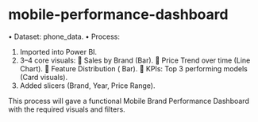 # mobile-performance-dashboard
•	Dataset: phone_data.
•	Process:
1.	Imported into Power BI.
2.	3–4 core visuals:
	Sales by Brand (Bar).
	Price Trend over time (Line Chart).
	Feature Distribution ( Bar).
	KPIs: Top 3 performing models (Card visuals).
3.	Added slicers (Brand, Year, Price Range).

This process will gave a functional Mobile Brand Performance Dashboard with the required visuals and filters. 
